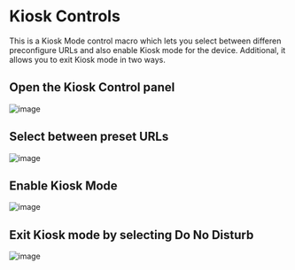 # Kiosk Controls
This is a Kiosk Mode control macro which lets you select between differen preconfigure URLs and also enable Kiosk mode for the device. Additional, it allows you to exit Kiosk mode in two ways.

## Open the Kiosk Control panel
![image](https://user-images.githubusercontent.com/21026209/165599603-615b9053-adff-4a81-850d-d63ec538ff06.png)


## Select between preset URLs
![image](https://user-images.githubusercontent.com/21026209/165597255-d26ab4a3-a72a-4a5f-bea6-c2bf28d701bc.png)

## Enable Kiosk Mode
![image](https://user-images.githubusercontent.com/21026209/165599494-3d00b9d5-987e-4173-8052-bbb4d03557ec.png)


## Exit Kiosk mode by selecting Do No Disturb
![image](https://user-images.githubusercontent.com/21026209/165598115-8df8df6f-ac49-4a39-b4f1-659c5ada1a41.png)
